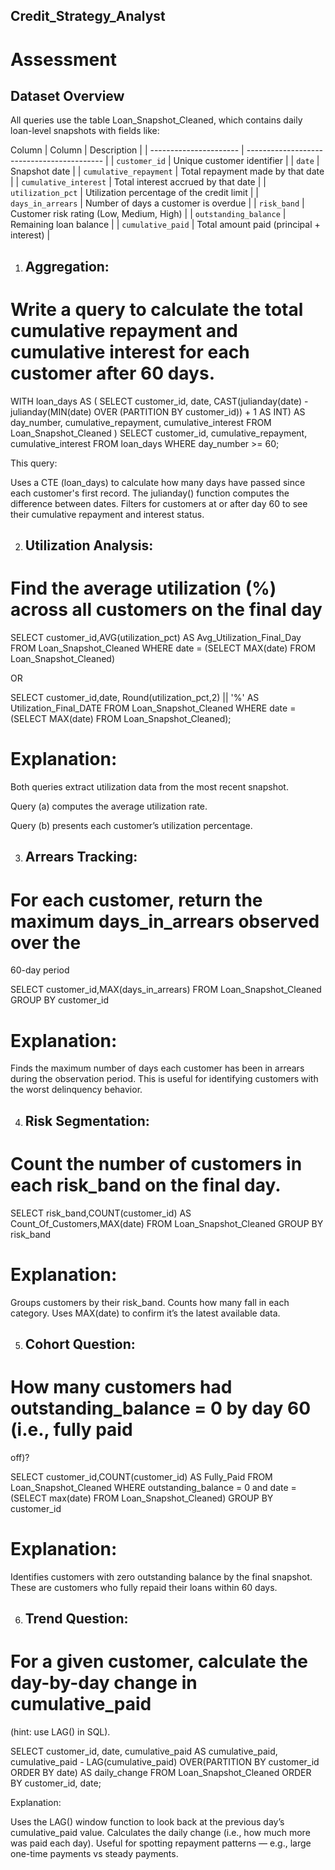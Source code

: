 ## Credit_Strategy_Analyst
# Assessment


## Dataset Overview

All queries use the table Loan_Snapshot_Cleaned, which contains daily loan-level snapshots with fields like:

Column
| Column                 | Description                                |
| ---------------------- | ------------------------------------------ |
| `customer_id`          | Unique customer identifier                 |
| `date`                 | Snapshot date                              |
| `cumulative_repayment` | Total repayment made by that date          |
| `cumulative_interest`  | Total interest accrued by that date        |
| `utilization_pct`      | Utilization percentage of the credit limit |
| `days_in_arrears`      | Number of days a customer is overdue       |
| `risk_band`            | Customer risk rating (Low, Medium, High)   |
| `outstanding_balance`  | Remaining loan balance                     |
| `cumulative_paid`      | Total amount paid (principal + interest)   |
 

1. ## Aggregation: 
 # Write a query to calculate the total cumulative repayment and cumulative interest for each customer after 60 days.

WITH loan_days AS (
    SELECT 
        customer_id,
        date,
        CAST(julianday(date) - julianday(MIN(date) OVER (PARTITION BY customer_id)) + 1 AS INT) AS day_number,
        cumulative_repayment,
        cumulative_interest
    FROM Loan_Snapshot_Cleaned
)
SELECT
    customer_id,
    cumulative_repayment,
    cumulative_interest
FROM loan_days
WHERE day_number >= 60;


This query:

Uses a CTE (loan_days) to calculate how many days have passed since each customer's first record.
The julianday() function computes the difference between dates.
Filters for customers at or after day 60 to see their cumulative repayment and interest status.


2. ## Utilization Analysis: 
 # Find the average utilization (%) across all customers on the final day

SELECT customer_id,AVG(utilization_pct) AS Avg_Utilization_Final_Day
FROM Loan_Snapshot_Cleaned
WHERE date = (SELECT MAX(date) FROM Loan_Snapshot_Cleaned)

OR

SELECT 
    customer_id,date,
    Round(utilization_pct,2) || '%' AS Utilization_Final_DATE
FROM Loan_Snapshot_Cleaned
WHERE date = (SELECT MAX(date) FROM Loan_Snapshot_Cleaned);


# Explanation:

Both queries extract utilization data from the most recent snapshot.

Query (a) computes the average utilization rate.

Query (b) presents each customer’s utilization percentage.


3. ## Arrears Tracking: 
 # For each customer, return the maximum days_in_arrears observed over the 
60-day period

SELECT customer_id,MAX(days_in_arrears)
  FROM Loan_Snapshot_Cleaned
  GROUP BY customer_id

  # Explanation:

Finds the maximum number of days each customer has been in arrears during the observation period.
This is useful for identifying customers with the worst delinquency behavior.
  

4. ## Risk Segmentation: 
 # Count the number of customers in each risk_band on the final day.


SELECT risk_band,COUNT(customer_id) AS Count_Of_Customers,MAX(date)
FROM Loan_Snapshot_Cleaned
GROUP BY risk_band

# Explanation:

Groups customers by their risk_band.
Counts how many fall in each category.
Uses MAX(date) to confirm it’s the latest available data.


5. ## Cohort Question: 
 # How many customers had outstanding_balance = 0 by day 60 (i.e., fully paid 
off)?

SELECT customer_id,COUNT(customer_id) AS Fully_Paid
FROM Loan_Snapshot_Cleaned
WHERE outstanding_balance = 0
and date = (SELECT max(date) FROM Loan_Snapshot_Cleaned)
GROUP BY customer_id

# Explanation:

Identifies customers with zero outstanding balance by the final snapshot.
These are customers who fully repaid their loans within 60 days.


6. ## Trend Question: 
# For a given customer, calculate the day-by-day change in cumulative_paid 
(hint: use LAG() in SQL).

SELECT
    customer_id,
    date,
   cumulative_paid AS cumulative_paid,
   cumulative_paid - LAG(cumulative_paid) OVER(PARTITION BY customer_id ORDER BY date) AS daily_change
FROM Loan_Snapshot_Cleaned
ORDER BY customer_id, date;

Explanation:

Uses the LAG() window function to look back at the previous day’s cumulative_paid value.
Calculates the daily change (i.e., how much more was paid each day).
Useful for spotting repayment patterns — e.g., large one-time payments vs steady payments.

